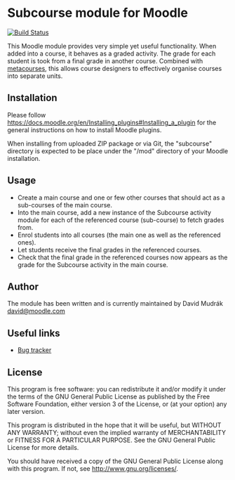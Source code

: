 Subcourse module for Moodle
===========================

[![Build Status](https://travis-ci.org/mudrd8mz/moodle-mod_subcourse.svg?branch=master)](https://travis-ci.org/mudrd8mz/moodle-mod_subcourse)

This Moodle module provides very simple yet useful functionality. When added into a
course, it behaves as a graded activity. The grade for each student is took from a
final grade in another course. Combined with
[metacourses](http://docs.moodle.org/en/Course_meta_link), this allows course
designers to effectively organise courses into separate units.

Installation
------------

Please follow <https://docs.moodle.org/en/Installing_plugins#Installing_a_plugin> for
the general instructions on how to install Moodle plugins.

When installing from uploaded ZIP package or via Git, the "subcourse" directory is
expected to be place under the "/mod" directory of your Moodle installation. 

Usage
-----

* Create a main course and one or few other courses that should act as a sub-courses of
  the main course.
* Into the main course, add a new instance of the Subcourse activity module for each
  of the referenced course (sub-course) to fetch grades from.
* Enrol students into all courses (the main one as well as the referenced ones).
* Let students receive the final grades in the referenced courses.
* Check that the final grade in the referenced courses now appears as the grade for
  the Subcourse activity in the main course.

Author
------

The module has been written and is currently maintained by David Mudrák <david@moodle.com>

Useful links
------------

* [Bug tracker](https://github.com/mudrd8mz/moodle-mod_subcourse/issues)

License
-------

This program is free software: you can redistribute it and/or modify it under the
terms of the GNU General Public License as published by the Free Software Foundation,
either version 3 of the License, or (at your option) any later version.

This program is distributed in the hope that it will be useful, but WITHOUT ANY
WARRANTY; without even the implied warranty of MERCHANTABILITY or FITNESS FOR A
PARTICULAR PURPOSE.  See the GNU General Public License for more details.

You should have received a copy of the GNU General Public License along with this
program. If not, see <http://www.gnu.org/licenses/>.
